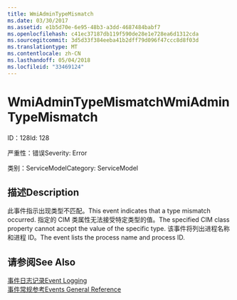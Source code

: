 ```yaml
---
title: WmiAdminTypeMismatch
ms.date: 03/30/2017
ms.assetid: e1b5d70e-6e95-48b3-a3dd-4687484babf7
ms.openlocfilehash: c41ec37187db119f590de28e1e728ea6d1312cda
ms.sourcegitcommit: 3d5d33f384eeba41b2dff79d096f47ccc8d8f03d
ms.translationtype: MT
ms.contentlocale: zh-CN
ms.lasthandoff: 05/04/2018
ms.locfileid: "33469124"
---
```

# <a name="wmiadmintypemismatch"></a><span data-ttu-id="75c6e-102">WmiAdminTypeMismatch</span><span class="sxs-lookup"><span data-stu-id="75c6e-102">WmiAdminTypeMismatch</span></span>
<span data-ttu-id="75c6e-103">ID：128</span><span class="sxs-lookup"><span data-stu-id="75c6e-103">Id: 128</span></span>  
  
 <span data-ttu-id="75c6e-104">严重性：错误</span><span class="sxs-lookup"><span data-stu-id="75c6e-104">Severity: Error</span></span>  
  
 <span data-ttu-id="75c6e-105">类别：ServiceModel</span><span class="sxs-lookup"><span data-stu-id="75c6e-105">Category: ServiceModel</span></span>  
  
## <a name="description"></a><span data-ttu-id="75c6e-106">描述</span><span class="sxs-lookup"><span data-stu-id="75c6e-106">Description</span></span>  
 <span data-ttu-id="75c6e-107">此事件指示出现类型不匹配。</span><span class="sxs-lookup"><span data-stu-id="75c6e-107">This event indicates that a type mismatch occurred.</span></span> <span data-ttu-id="75c6e-108">指定的 CIM 类属性无法接受特定类型的值。</span><span class="sxs-lookup"><span data-stu-id="75c6e-108">The specified CIM class property cannot accept the value of the specific type.</span></span> <span data-ttu-id="75c6e-109">该事件将列出进程名称和进程 ID。</span><span class="sxs-lookup"><span data-stu-id="75c6e-109">The event lists the process name and process ID.</span></span>  
  
## <a name="see-also"></a><span data-ttu-id="75c6e-110">请参阅</span><span class="sxs-lookup"><span data-stu-id="75c6e-110">See Also</span></span>  
 [<span data-ttu-id="75c6e-111">事件日志记录</span><span class="sxs-lookup"><span data-stu-id="75c6e-111">Event Logging</span></span>](../../../../../docs/framework/wcf/diagnostics/event-logging/index.md)  
 [<span data-ttu-id="75c6e-112">事件常规参考</span><span class="sxs-lookup"><span data-stu-id="75c6e-112">Events General Reference</span></span>](../../../../../docs/framework/wcf/diagnostics/event-logging/events-general-reference.md)
